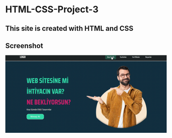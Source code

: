 # HTML-CSS-Project-3

<h2>This site is created with HTML and CSS</h2>

<h2>Screenshot</h2>

![](website.gif)
